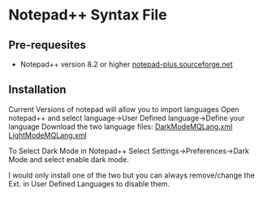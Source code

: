 # Notepad++ Syntax File

## Pre-requesites

* Notepad++ version 8.2 or higher [notepad-plus.sourceforge.net](http://notepad-plus.sourceforge.net)

## Installation
Current Versions of notepad will allow you to import languages 
Open notepad++ and select language->User Defined language->Define your language
Download the two language files:
[DarkModeMQLang.xml](DarkModeMQLang.xml)
[LightModeMQLang.xml](LightModeMQLang.xml)

To Select Dark Mode in Notepad++ Select Settings->Preferences->Dark Mode and select enable dark mode.

I would only install one of the two but you can always remove/change the 
Ext. in User Defined Languages to disable them.




